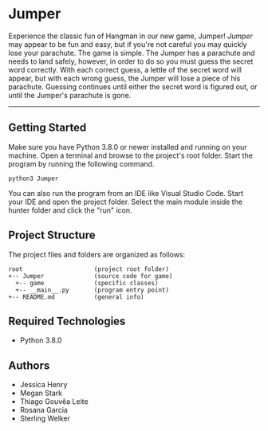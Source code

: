 # Jumper
Experience the classic fun of Hangman in our new game, Jumper! <i>Jumper</i> may appear to be fun and easy, but if you're not careful you may quickly lose your parachute. The game is simple. The Jumper has a parachute and needs to land safely, however, in order to do so you must guess the secret word correctly. With each correct guess, a lettle of the secret word will appear, but with each wrong guess, the Jumper will lose a piece of his parachute. Guessing continues until either the secret word is figured out, or until the Jumper's parachute is gone.

---
## Getting Started
Make sure you have Python 3.8.0 or newer installed and running on your machine. Open a terminal and browse to the project's root folder. Start the program by running the following command.
```
python3 Jumper 
```
You can also run the program from an IDE like Visual Studio Code. Start your IDE and open the project folder. Select the main module inside the hunter folder and click the "run" icon.

## Project Structure
The project files and folders are organized as follows:
```
root                    (project root folder)
+-- Jumper              (source code for game)
  +-- game              (specific classes)
  +-- __main__.py       (program entry point)
+-- README.md           (general info)
```

## Required Technologies
* Python 3.8.0

## Authors
* Jessica Henry
* Megan Stark
* Thiago Gouvêa Leite 
* Rosana Garcia
* Sterling Welker
